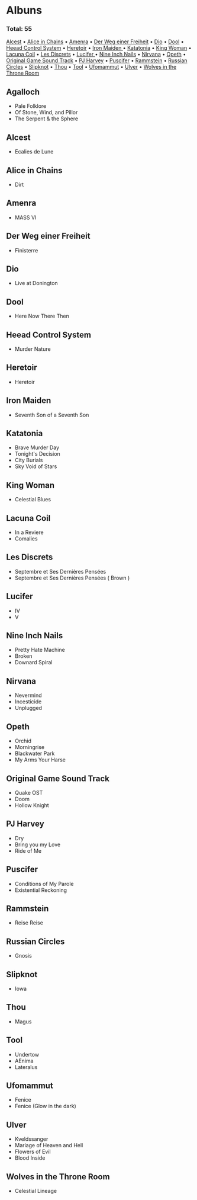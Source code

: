 
# Albuns 

### Total: 55

[Alcest](#Alcest) •
[Alice in Chains](#Alice-in-Chains) •
[Amenra](#Amenra) •
[Der Weg einer Freiheit](#Der-Weg-einer-Freiheit) •
[Dio](#Dio) •
[Dool](#Dool) •
[Heead Control System](#Heead-Control-System) •
[Heretoir](#Heretoir) •
[Iron Maiden ](#Iron-Maiden) •
[Katatonia](#Katatonia) •
[King Woman](#King-Woman) •
[Lacuna Coil](#Lacuna-Coil) •
[Les Discrets](#Les-Discrets) •
[Lucifer ](#Lucifer) •
[Nine Inch Nails](#Nine-Inch-Nails) •
[Nirvana](#Nirvana) •
[Opeth](#Opeth) •
[Original Game Sound Track](#Original-Game-Sound-Track) •
[PJ Harvey](#PJ-Harvey) •
[Puscifer](#Puscifer) •
[Rammstein](#Rammstein) •
[Russian Circles](#Russian-Circles) •
[Slipknot](#Slipknot) •
[Thou](#Thou) •
[Tool](#Tool) •
[Ufomammut](#Ufomammut) •
[Ulver](#Ulver) •
[Wolves in the Throne Room](#Wolves-in-the-Throne-Room)

## Agalloch

* Pale Folklore
* Of Stone, Wind, and Pillor
* The Serpent & the Sphere

## Alcest

* Ecalies de Lune

## Alice in Chains

* Dirt

## Amenra

* MASS VI 

## Der Weg einer Freiheit

* Finisterre

## Dio

* Live at Donington 
  
## Dool

* Here Now There Then

## Heead Control System

* Murder Nature

## Heretoir

* Heretoir

## Iron Maiden 

* Seventh Son of a Seventh Son

## Katatonia

* Brave Murder Day
* Tonight's Decision
* City Burials
* Sky Void of Stars

## King Woman

* Celestial Blues 

## Lacuna Coil

* In a Reviere
* Comalies

## Les Discrets

* Septembre et Ses Dernières Pensées 
* Septembre et Ses Dernières Pensées ( Brown )

## Lucifer 

* IV
* V

## Nine Inch Nails

* Pretty Hate Machine
* Broken
* Downard Spiral 

## Nirvana

* Nevermind
* Incesticide
* Unplugged

## Opeth

* Orchid
* Morningrise
* Blackwater Park
* My Arms Your Harse

## Original Game Sound Track

* Quake OST
* Doom
* Hollow Knight

## PJ Harvey

* Dry
* Bring you my Love
* Ride of Me

## Puscifer

* Conditions of My Parole
* Existential Reckoning

## Rammstein

* Reise Reise

## Russian Circles

* Gnosis

## Slipknot

* Iowa

## Thou

* Magus

## Tool

* Undertow
* AEnima
* Lateralus

## Ufomammut

* Fenice
* Fenice (Glow in the dark)

## Ulver

* Kveldssanger
* Mariage of Heaven and Hell 
* Flowers of Evil
* Blood Inside

## Wolves in the Throne Room

* Celestial Lineage
